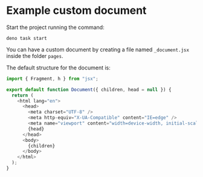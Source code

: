 # Example custom document

Start the project running the command:

```
deno task start
```

You can have a custom document by creating a file named `_document.jsx` inside
the folder `pages`.

The default structure for the document is:

```javascript
import { Fragment, h } from "jsx";

export default function Document({ children, head = null }) {
  return (
    <html lang="en">
      <head>
        <meta charset="UTF-8" />
        <meta http-equiv="X-UA-Compatible" content="IE=edge" />
        <meta name="viewport" content="width=device-width, initial-scale=1.0" />
        {head}
      </head>
      <body>
        {children}
      </body>
    </html>
  );
}
```
